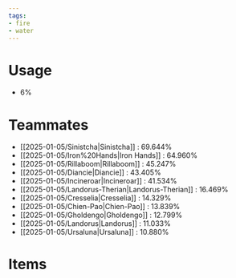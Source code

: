 ```yaml
---
tags:
- fire
- water
---
```

# Usage
- 6%
# Teammates
- [[2025-01-05/Sinistcha|Sinistcha]] : 69.644%
- [[2025-01-05/Iron%20Hands|Iron Hands]] : 64.960%
- [[2025-01-05/Rillaboom|Rillaboom]] : 45.247%
- [[2025-01-05/Diancie|Diancie]] : 43.405%
- [[2025-01-05/Incineroar|Incineroar]] : 41.534%
- [[2025-01-05/Landorus-Therian|Landorus-Therian]] : 16.469%
- [[2025-01-05/Cresselia|Cresselia]] : 14.329%
- [[2025-01-05/Chien-Pao|Chien-Pao]] : 13.839%
- [[2025-01-05/Gholdengo|Gholdengo]] : 12.799%
- [[2025-01-05/Landorus|Landorus]] : 11.033%
- [[2025-01-05/Ursaluna|Ursaluna]] : 10.880%
# Items